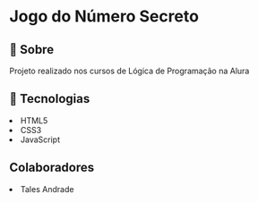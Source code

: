 <h1>Jogo do Número Secreto</h1>

<h2>📜 Sobre</h2>
<p>Projeto realizado nos cursos de Lógica de Programação na Alura</p>

## 🚀 Tecnologias
<p>
<li>HTML5</li>
<li>CSS3</li>
<li>JavaScript</li>
<p>

## Colaboradores
<p>
<li>Tales Andrade</li>
</p>
